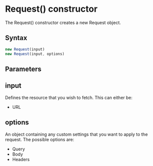# Request() constructor

The Request() constructor creates a new Request object.

## Syntax

```js
new Request(input)
new Request(input, options)
```

## Parameters

## input

Defines the resource that you wish to fetch. This can either be:

- URL

## options

An object containing any custom settings that you want to apply to the request. The possible options are:

- Query
- Body
- Headers